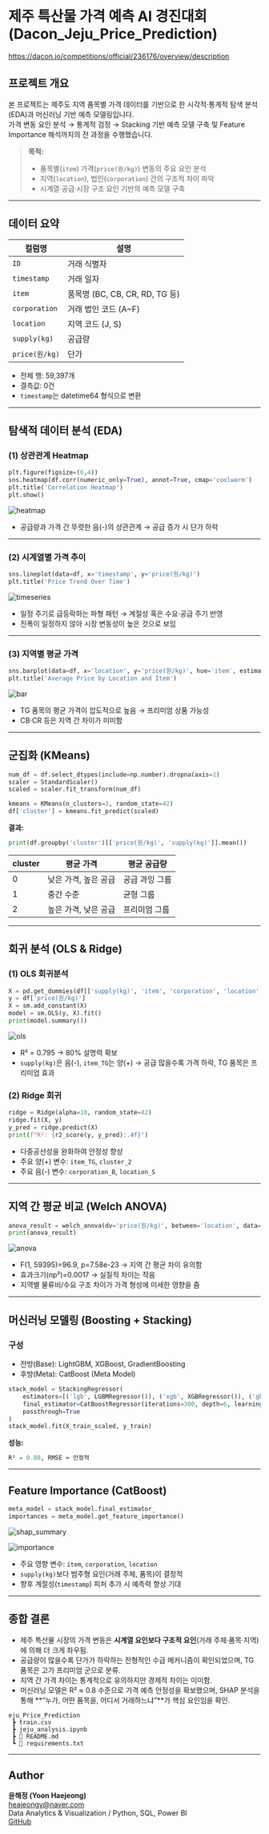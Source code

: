 # 제주 특산물 가격 예측 AI 경진대회 (Dacon_Jeju_Price_Prediction)
https://dacon.io/competitions/official/236176/overview/description

## 프로젝트 개요
본 프로젝트는 제주도 지역 품목별 가격 데이터를 기반으로 한 시각적·통계적 탐색 분석(EDA)과 머신러닝 기반 예측 모델링입니다.  
가격 변동 요인 분석 → 통계적 검정 → Stacking 기반 예측 모델 구축 및 Feature Importance 해석까지의 전 과정을 수행했습니다.

> **목적:**
> - 품목별(`item`) 가격(`price(원/kg)`) 변동의 주요 요인 분석
> - 지역(`location`), 법인(`corporation`) 간의 구조적 차이 파악
> - 시계열·공급·시장 구조 요인 기반의 예측 모델 구축

---

## 데이터 요약
| 컬럼명 | 설명 |
|--------|------|
| `ID` | 거래 식별자 |
| `timestamp` | 거래 일자 |
| `item` | 품목명 (BC, CB, CR, RD, TG 등) |
| `corporation` | 거래 법인 코드 (A~F) |
| `location` | 지역 코드 (J, S) |
| `supply(kg)` | 공급량 |
| `price(원/kg)` | 단가 |

- 전체 행: 59,397개  
- 결측값: 0건  
- `timestamp`는 datetime64 형식으로 변환

---

## 탐색적 데이터 분석 (EDA)

### (1) 상관관계 Heatmap
```python
plt.figure(figsize=(6,4))
sns.heatmap(df.corr(numeric_only=True), annot=True, cmap='coolwarm')
plt.title('Correlation Heatmap')
plt.show()
```

![heatmap](https://github.com/user-attachments/assets/55c55f34-46fe-4485-949f-0db83bad6095)

- 공급량과 가격 간 뚜렷한 음(-)의 상관관계 → 공급 증가 시 단가 하락

---

### (2) 시계열별 가격 추이
```python
sns.lineplot(data=df, x='timestamp', y='price(원/kg)')
plt.title('Price Trend Over Time')
```

![timeseries](https://github.com/user-attachments/assets/13c185d4-0266-40f5-97eb-ba8c85da627b)

- 일정 주기로 급등락하는 파형 패턴 → 계절성 혹은 수요·공급 주기 반영  
- 진폭이 일정하지 않아 시장 변동성이 높은 것으로 보임

---

### (3) 지역별 평균 가격
```python
sns.barplot(data=df, x='location', y='price(원/kg)', hue='item', estimator=np.mean, errorbar=None)
plt.title('Average Price by Location and Item')
```

![bar](https://github.com/user-attachments/assets/281ecfa8-493e-4d44-bbf3-5aa7e6b34556)

- TG 품목의 평균 가격이 압도적으로 높음 → 프리미엄 상품 가능성  
- CB·CR 등은 지역 간 차이가 미미함

---

## 군집화 (KMeans)
```python
num_df = df.select_dtypes(include=np.number).dropna(axis=1)
scaler = StandardScaler()
scaled = scaler.fit_transform(num_df)

kmeans = KMeans(n_clusters=3, random_state=42)
df['cluster'] = kmeans.fit_predict(scaled)
```

**결과:**
```python
print(df.groupby('cluster')[['price(원/kg)', 'supply(kg)']].mean())
```

| cluster | 평균 가격 | 평균 공급량 |
|----------|------------|-------------|
| 0 | 낮은 가격, 높은 공급 | 공급 과잉 그룹 |
| 1 | 중간 수준 | 균형 그룹 |
| 2 | 높은 가격, 낮은 공급 | 프리미엄 그룹 |

---

## 회귀 분석 (OLS & Ridge)

### (1) OLS 회귀분석
```python
X = pd.get_dummies(df[['supply(kg)', 'item', 'corporation', 'location', 'cluster']], drop_first=True)
y = df['price(원/kg)']
X = sm.add_constant(X)
model = sm.OLS(y, X).fit()
print(model.summary())
```

![ols](https://github.com/user-attachments/assets/d5fecb0e-2fd9-4e2b-a716-bb8445adf634)

- R² = 0.795 → 80% 설명력 확보  
- `supply(kg)`은 음(-), `item_TG`는 양(+) → 공급 많을수록 가격 하락, TG 품목은 프리미엄 효과

### (2) Ridge 회귀
```python
ridge = Ridge(alpha=10, random_state=42)
ridge.fit(X, y)
y_pred = ridge.predict(X)
print(f"R²: {r2_score(y, y_pred):.4f}")
```

- 다중공선성을 완화하여 안정성 향상  
- 주요 양(+) 변수: `item_TG`, `cluster_2`  
- 주요 음(-) 변수: `corporation_B`, `location_S`

---

## 지역 간 평균 비교 (Welch ANOVA)
```python
anova_result = welch_anova(dv='price(원/kg)', between='location', data=df)
print(anova_result)
```

![anova](https://github.com/user-attachments/assets/b33f932a-6e43-47d5-8ad0-1675d6d4fe41)

- F(1, 59395)=96.9, p=7.58e-23 → 지역 간 평균 차이 유의함  
- 효과크기(np²)=0.0017 → 실질적 차이는 작음  
- 지역별 물류비/수요 구조 차이가 가격 형성에 미세한 영향을 줌

---

## 머신러닝 모델링 (Boosting + Stacking)

### 구성
- 전방(Base): LightGBM, XGBoost, GradientBoosting
- 후방(Meta): CatBoost (Meta Model)

```python
stack_model = StackingRegressor(
    estimators=[('lgb', LGBMRegressor()), ('xgb', XGBRegressor()), ('gbm', GradientBoostingRegressor())],
    final_estimator=CatBoostRegressor(iterations=300, depth=6, learning_rate=0.05, loss_function='RMSE', verbose=False),
    passthrough=True
)
stack_model.fit(X_train_scaled, y_train)
```

**성능:**
```python
R² = 0.80, RMSE ≈ 안정적
```

---

## Feature Importance (CatBoost)

```python
meta_model = stack_model.final_estimator_
importances = meta_model.get_feature_importance()
```

![shap_summary](https://github.com/user-attachments/assets/c1593885-37c3-4f57-ab47-75a4c9796d51)

![importance](https://github.com/user-attachments/assets/a58f3715-f8a5-4fa6-9a4b-77a5c3170875)

- 주요 영향 변수: `item`, `corporation`, `location`
- `supply(kg)`보다 범주형 요인(거래 주체, 품목)이 결정적  
- 향후 계절성(`timestamp`) 피처 추가 시 예측력 향상 기대

---

## 종합 결론

- 제주 특산물 시장의 가격 변동은 **시계열 요인보다 구조적 요인**(거래 주체·품목·지역)에 의해 더 크게 좌우됨.  
- 공급량이 많을수록 단가가 하락하는 전형적인 수급 메커니즘이 확인되었으며, TG 품목은 고가 프리미엄 군으로 분류.
- 지역 간 가격 차이는 통계적으로 유의하지만 경제적 차이는 미미함.
- 머신러닝 모델은 R² ≈ 0.8 수준으로 가격 예측 안정성을 확보했으며, SHAP 분석을 통해 **“누가, 어떤 품목을, 어디서 거래하느냐”**가 핵심 요인임을 확인.

```
eju_Price_Prediction
 ┣ train.csv
 ┣ jeju_analysis.ipynb
 ┣ 📄 README.md
 ┗ 📄 requirements.txt
```

---

## Author

**윤해정 (Yoon Haejeong)**  
heajeongy@naver.com  
Data Analytics & Visualization / Python, SQL, Power BI  
[GitHub](https://github.com/heajeongy-design)

